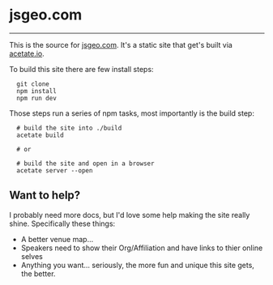 # jsgeo.com 
---- 

This is the source for [jsgeo.com](http://jsgeo.com). It's a static site that get's built via [acetate.io](http://acetate.io). 

To build this site there are few install steps: 

```
  git clone 
  npm install 
  npm run dev
```

Those steps run a series of npm tasks, most importantly is the build step: 

```
  # build the site into ./build
  acetate build 

  # or
  
  # build the site and open in a browser
  acetate server --open  

```

## Want to help?

I probably need more docs, but I'd love some help making the site really shine. Specifically these things: 

* A better venue map...
* Speakers need to show their Org/Affiliation and have links to thier online selves
* Anything you want... seriously, the more fun and unique this site gets, the better. 
